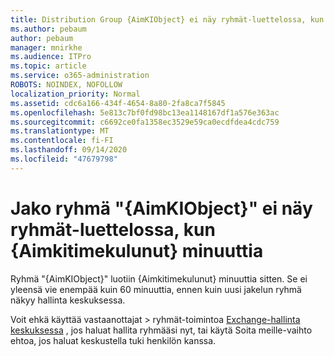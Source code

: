 ```yaml
---
title: Distribution Group {AimKIObject} ei näy ryhmät-luettelossa, kun {Aimkitimekulunut} minuuttia
ms.author: pebaum
author: pebaum
manager: mnirkhe
ms.audience: ITPro
ms.topic: article
ms.service: o365-administration
ROBOTS: NOINDEX, NOFOLLOW
localization_priority: Normal
ms.assetid: cdc6a166-434f-4654-8a80-2fa8ca7f5845
ms.openlocfilehash: 5e813c7bf0fd98bc13ea1148167df1a576e363ac
ms.sourcegitcommit: c6692ce0fa1358ec3529e59ca0ecdfdea4cdc759
ms.translationtype: MT
ms.contentlocale: fi-FI
ms.lasthandoff: 09/14/2020
ms.locfileid: "47679798"
---
```

# <a name="distribution-group-aimkiobject-not-showing-in-groups-list-after-aimkitimeelapsed-minutes"></a>Jako ryhmä "{AimKIObject}" ei näy ryhmät-luettelossa, kun {Aimkitimekulunut} minuuttia

Ryhmä "{AimKIObject}" luotiin {Aimkitimekulunut} minuuttia sitten. Se ei yleensä vie enempää kuin 60 minuuttia, ennen kuin uusi jakelun ryhmä näkyy hallinta keskuksessa.
  
Voit ehkä käyttää vastaanottajat > ryhmät-toimintoa [Exchange-hallinta keskuksessa](https://outlook.office365.com/ecp/?rfr=Admin_o365&amp;exsvurl=1&amp;mkt=en-US.aspx) , jos haluat hallita ryhmääsi nyt, tai käytä Soita meille-vaihto ehtoa, jos haluat keskustella tuki henkilön kanssa. 
  